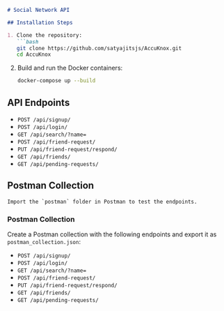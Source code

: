 ```markdown
# Social Network API

## Installation Steps

1. Clone the repository:
   ```bash
   git clone https://github.com/satyajitsjs/AccuKnox.git
   cd AccuKnox
   ```

2. Build and run the Docker containers:
   ```bash
   docker-compose up --build
   ```

## API Endpoints

- `POST /api/signup/`
- `POST /api/login/`
- `GET /api/search/?name=`
- `POST /api/friend-request/`
- `PUT /api/friend-request/respond/`
- `GET /api/friends/`
- `GET /api/pending-requests/`

## Postman Collection
```
Import the `postman` folder in Postman to test the endpoints.
```


### Postman Collection

Create a Postman collection with the following endpoints and export it as `postman_collection.json`:

- `POST /api/signup/`
- `POST /api/login/`
- `GET /api/search/?name=`
- `POST /api/friend-request/`
- `PUT /api/friend-request/respond/`
- `GET /api/friends/`
- `GET /api/pending-requests/`